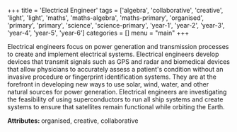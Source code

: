 +++
title = 'Electrical Engineer'
tags = ['algebra', 'collaborative', 'creative', 'light', 'light', 'maths', 'maths-algebra', 'maths-primary', 'organised', 'primary', 'primary', 'science', 'science-primary', 'year-1', 'year-2', 'year-3', 'year-4', 'year-5', 'year-6']
categories = []
menu = "main"
+++

Electrical engineers focus on power generation and transmission processes to create and implement electrical systems. Electrical engineers develop devices that transmit signals such as GPS and radar and biomedical devices that allow physicians to accurately assess a patient's condition without an invasive procedure or fingerprint identification systems. They are at the forefront in developing new ways to use solar, wind, water, and other natural sources for power generation. Electrical engineers are investigating the feasibility of using superconductors to run all ship systems and create systems to ensure that satellites remain functional while orbiting the Earth.

<strong>Attributes: </strong>organised, creative, collaborative
